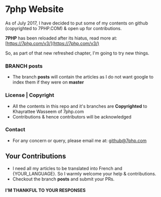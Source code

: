 # 7php Website
As of July 2017, I have decided to put some of my contents on github (copyrighted to 7PHP.COM) &amp; open up for contributions.

**7PHP** has been reloaded after its hiatus, read more at: [https://7php.com/v3/](https://7php.com/v3/)

So, as part of that new refreshed chapter, I'm going to try new things.

### BRANCH posts

- The branch **posts** will contain the articles as I do not want google to index them if they were on **master**

### License | Copyright

- All the contents in this repo and it's branches are **Copyrighted** to Khayrattee Wasseem of 7php.com
- Contributions & hence contributors will be acknowledged 

### Contact

- For any concern or query, please email me at: github@7php.com

## Your Contributions

- I need all my articles to be translated into French and {YOUR_LANGUAGE}. So I warmly welcome your help & contributions.
- Checkout the branch **posts** and submit your PRs.



#### I'M THANKFUL TO YOUR RESPONSES